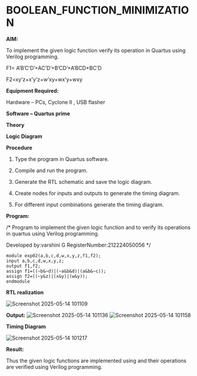 # BOOLEAN_FUNCTION_MINIMIZATION

**AIM:**

To implement the given logic function verify its operation in Quartus using Verilog programming.

F1= A’B’C’D’+AC’D’+B’CD’+A’BCD+BC’D 

F2=xy’z+x’y’z+w’xy+wx’y+wxy

**Equipment Required:**

Hardware – PCs, Cyclone II , USB flasher

**Software – Quartus prime**

**Theory**

**Logic Diagram**

**Procedure**

1.	Type the program in Quartus software.

2.	Compile and run the program.

3.	Generate the RTL schematic and save the logic diagram.

4.	Create nodes for inputs and outputs to generate the timing diagram.

5.	For different input combinations generate the timing diagram.


**Program:**

/* Program to implement the given logic function and to verify its operations in quartus using Verilog programming. 

Developed by:varshini G
RegisterNumber:212224050056
*/

```
module exp02(a,b,c,d,w,x,y,z,f1,f2);
input a,b,c,d,w,x,y,z;
output f1,f2;
assign f1=((~b&~d)|(~a&b&d)|(a&b&~c));
assign f2=((~y&z)|(x&y)|(w&y));
endmodule
```


**RTL realization**

![Screenshot 2025-05-14 101109](https://github.com/user-attachments/assets/b66e8d1e-b158-487c-b71a-d63f107b6df8)


**Output:**
![Screenshot 2025-05-14 101136](https://github.com/user-attachments/assets/49a4669e-c445-450f-ae3a-b3d7420141a5)
![Screenshot 2025-05-14 101158](https://github.com/user-attachments/assets/ca53a335-9e74-46a0-8488-22258c7182b4)


**Timing Diagram**

![Screenshot 2025-05-14 101217](https://github.com/user-attachments/assets/7d20e1ca-e158-410d-bf6c-c1f4d59e1eed)


**Result:**

Thus the given logic functions are implemented using and their operations are verified using Verilog programming.

